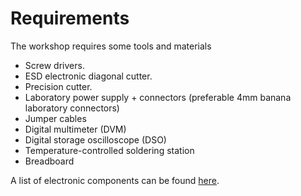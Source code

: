 # Requirements

The workshop requires some tools and materials

* Screw drivers.
* ESD electronic diagonal cutter.
* Precision cutter.
* Laboratory power supply + connectors (preferable 4mm banana laboratory connectors)
* Jumper cables
* Digital multimeter (DVM)
* Digital storage oscilloscope (DSO)
* Temperature-controlled soldering station
* Breadboard


A list of electronic components can be found [here](https://github.com/clswa/Circuitry-Based-Sound#bill-of-material"BoM").
